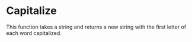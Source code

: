 # Capitalize
This function takes a string and returns a new string with the first letter of each word capitalized.
